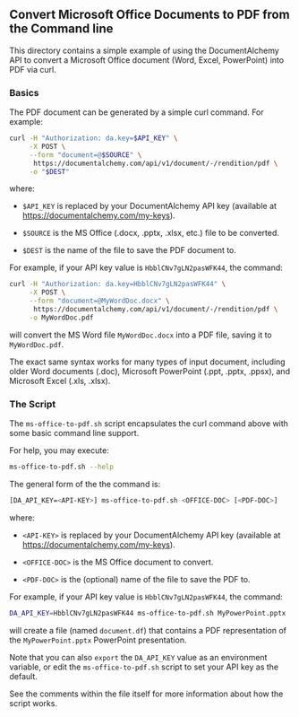 ## Convert Microsoft Office Documents to PDF from the Command line

This directory contains a simple example of using the DocumentAlchemy API to
convert a Microsoft Office document (Word, Excel, PowerPoint) into PDF via curl.

### Basics

The PDF document can be generated by a simple curl command. For example:

```bash
curl -H "Authorization: da.key=$API_KEY" \
     -X POST \
     --form "document=@$SOURCE" \
      https://documentalchemy.com/api/v1/document/-/rendition/pdf \
     -o "$DEST"
```

where:

 * `$API_KEY` is replaced by your DocumentAlchemy API key (available at
   <https://documentalchemy.com/my-keys>).

 * `$SOURCE` is the MS Office (.docx, .pptx, .xlsx, etc.) file
   to be converted.

 * `$DEST` is the name of the file to save the PDF document to.

For example, if your API key value is `HbblCNv7gLN2pasWFK44`, the command:

```bash
curl -H "Authorization: da.key=HbblCNv7gLN2pasWFK44" \
     -X POST \
     --form "document=@MyWordDoc.docx" \
      https://documentalchemy.com/api/v1/document/-/rendition/pdf \
     -o MyWordDoc.pdf
```

will convert the MS Word file `MyWordDoc.docx` into a PDF file, saving it to
`MyWordDoc.pdf`.

The exact same syntax works for many types of input document, including older
Word documents (.doc), Microsoft PowerPoint (.ppt, .pptx, .ppsx), and Microsoft
Excel (.xls, .xlsx).

### The Script

The `ms-office-to-pdf.sh` script encapsulates the curl command above with some
basic command line support.

For help, you may execute:

```bash
ms-office-to-pdf.sh --help
```

The general form of the the command is:

```bash
[DA_API_KEY=<API-KEY>] ms-office-to-pdf.sh <OFFICE-DOC> [<PDF-DOC>]
```

where:

 * `<API-KEY>` is replaced by your DocumentAlchemy API key (available at
   <https://documentalchemy.com/my-keys>).

 * `<OFFICE-DOC>` is the MS Office document to convert.

 * `<PDF-DOC>` is the (optional) name of the file to save the PDF to.

For example, if your API key value is `HbblCNv7gLN2pasWFK44`, the command:

```bash
DA_API_KEY=HbblCNv7gLN2pasWFK44 ms-office-to-pdf.sh MyPowerPoint.pptx
```

will create a file (named `document.df`) that contains a PDF representation of
the `MyPowerPoint.pptx` PowerPoint presentation.


Note that you can also `export` the `DA_API_KEY` value as an environment
variable, or edit the `ms-office-to-pdf.sh` script to set your API key as the
default.

See the comments within the file itself for more information about how the
script works.
